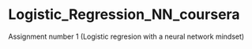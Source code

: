 # Logistic_Regression_NN_coursera
Assignment number 1 (Logistic regresion with a neural network mindset)
